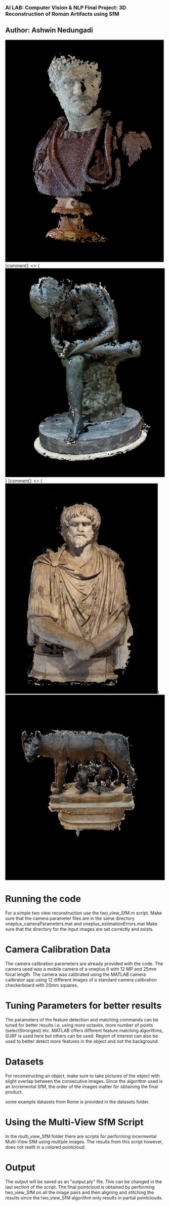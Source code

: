 
### AI LAB: Computer Vision & NLP Final Project: 3D Reconstruction of Roman Artifacts using SfM
## Author: Ashwin Nedungadi
![Caracalla](https://github.com/ashwin-ned/SfM4Artifacts/blob/main/reconstructed_examples/caracalla.PNG) 
[comment]: <> (![ThornBoy](https://github.com/ashwin-ned/SfM4Artifacts/blob/main/reconstructed_examples/thornboy2.PNG))
[comment]: <> (![Greek](https://github.com/ashwin-ned/SfM4Artifacts/blob/main/reconstructed_examples/greek_mesh.PNG))  
![SheWolf](https://github.com/ashwin-ned/SfM4Artifacts/blob/main/reconstructed_examples/she_wolf.PNG)



# Running the code

For a simple two view reconstruction use the two_view_SfM.m script. 
Make sure that the camera parameter files are in the same directory oneplus_cameraParameters.mat and oneplus_estimationErrors.mat
Make sure that the directory for the input images are set correctly and exists. 

# Camera Calibration Data

The camera calibration parameters are already provided with the code. The camera used was a mobile camera of a oneplus 6 with 12 MP and 25mm focal length. 
The camera was calibrated using the MATLAB camera calibrator app using 12 different images of a standard camera calibration checkerboard with 20mm squares. 

# Tuning Parameters for better results 

The parameters of the feature detection and matching commands can be tuned for better results i.e. using more octaves, more number of points (selectStrongest) etc. 
MATLAB offers different feature matching algorithms, SURF is used here but others can be used.
Region of Interest can also be used to better detect more features in the object and not the background. 

# Datasets

For reconstructing an object, make sure to take pictures of the object with slight overlap between the consecutive images. Since the algorithm used is an Incremental SfM, the order of the images matter for obtaining the final product. 

some example datasets from Rome is provided in the datasets folder.

# Using the Multi-View SfM Script

In the multi_view_SfM folder there are scripts for performing incermental Multi-View SfM using multiple images. The results from this script however, does not restlt in a colored pointcloud. 


# Output

The output will be saved as an "output.ply" file. This can be changed in the last section of the script.
The final pointcloud is obtained by performing two_view_SfM on all the image pairs and then aligning and stitching the results since the two_view_SfM algorithm only results in partial pointclouds.
